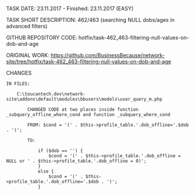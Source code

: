 TASK DATE: 23.11.2017 - Finished: 23.11.2017 (EASY)

TASK SHORT DESCRIPTION: 462/463 (searching NULL dobs/ages in advanced filters)

GITHUB REPOSITORY CODE: hotfix/task-462_463-filtering-null-values-on-dob-and-age

ORIGINAL WORK: https://github.com/BusinessBecause/network-site/tree/hotfix/task-462_463-filtering-null-values-on-dob-and-age

CHANGES
 
	IN FILES: 
	
		C:\toucantech.dev\network-site\addons\default\modules\bbusers\models\user_query_m.php
		
			CHANGED CODE at two places inside function _subquery_offline_where_cond and function _subquery_where_cond 
			
			FROM: $cond = '(' . $this->profile_table.'.dob_offline='.$dob . ')';
			
			TO: 
			
				if ($dob == '') {
					$cond = '(' . $this->profile_table.'.dob_offline = NULL or ' . $this->profile_table.'.dob_offline = 0)';
				} 
				else {
					$cond = '(' . $this->profile_table.'.dob_offline='.$dob . ')';
				}
